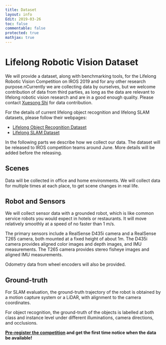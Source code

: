 ```yaml
---
title: Dataset
layout: info
Edit: 2019-03-26
toc: false
commentable: false
protected: true
mathjax: true
---
```

# Lifelong Robotic Vision Dataset

We will provide a dataset, along with benchmarking tools, for the Lifelong Robotic Vision Competition on IROS 2019 and for any other research purpose.nCurrently we are collecting data by ourselves, but we welcome contribution of data from third parties, as long as the data are relevant to lifelong robotic vision research and are in a good enough quality. Please contact [Xuesong Shi](mailto:xuesong.shi@intel.com) for data contribution.

For the details of current lifelong object recognition and lifelong SLAM datasets, please follow their webpages:

- [Lifelong Object Recognition Dataset]({{site.url}}{{site.baseurl}}/dataset/Data_Object-Recognition.html)
- [Lifelong SLAM Dataset]({{site.url}}{{site.baseurl}}/dataset/Data_SLAM.html)


In the following parts we describe how we collect our data. The dataset will be released to IROS competition teams around June. More details will be added before the releasing.

## Scenes

Data will be collected in office and home environments. We will collect data for multiple times at each place, to get scene changes in real life.

## Robot and Sensors

We will collect sensor data with a grounded robot, which is like common service robots you would expect in hotels or restaurants. It will move relatively smoothly at a speed of no faster than 1 m/s.

The primary sensors include a RealSense D435i camera and a RealSense T265 camera, both mounted at a fixed height of about 1m. The D435i camera provides aligned color images and depth images, and IMU measurements. The T265 camera provides stereo fisheye images and aligned IMU measurements.

Odometry data from wheel encoders will also be provided.

## Ground-truth

For SLAM evaluation, the ground-truth trajectory of the robot is obtained by a motion capture system or a LiDAR, with alignment to the camera coordinates.

For object recognition, the ground-truth of the objects is labelled at both class and instance level under different illuminations, camera directions, and occlusions.


**[Pre-register the competition](mailto:xuesong.shi@intel.com?subject=Pre-register%20for%20Lifelong%20Robotic%20Vision%20Competition&Body=Dear%20Organizers,%0D%0A) and get the first time notice when the data be available!**


